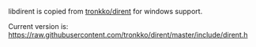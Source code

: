 libdirent is copied from [tronkko/dirent](https://github.com/tronkko/dirent) for windows support.

Current version is: https://raw.githubusercontent.com/tronkko/dirent/master/include/dirent.h
